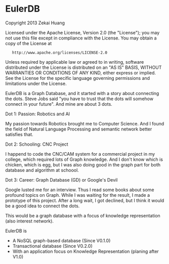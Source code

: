 EulerDB
=======

Copyright 2013 Zekai Huang

   Licensed under the Apache License, Version 2.0 (the "License");
   you may not use this file except in compliance with the License.
   You may obtain a copy of the License at

       http://www.apache.org/licenses/LICENSE-2.0

   Unless required by applicable law or agreed to in writing, software
   distributed under the License is distributed on an "AS IS" BASIS,
   WITHOUT WARRANTIES OR CONDITIONS OF ANY KIND, either express or implied.
   See the License for the specific language governing permissions and
   limitations under the License.
   

EulerDB is a Graph Database, and it started with a story about connecting the dots. Steve Jobs said "you have to trust that the dots will somehow connect in your future". And mine are about 3 dots.

Dot 1: Passion: Robotics and AI

My passion towards Robotics brought me to Computer Science. And I found the field of Natural Language Processing and semantic network better satisfies that.

Dot 2: Schooling: CNC Project

I happend to code the CNC/CAM system for a commercial project in my college, which required lots of Graph knowledge. And I don't know which is chicken, which is egg, but I was also doing good in the graph part for both database and algorithm at schoool.

Dot 3: Career: Graph Database (GD) or Google's Devil

Google lusted me for an interview. Thus I read some books about some profound topics on Graph. While I was waiting for the result, I made a prototype of this project. After a long wait, I got declined, but I think it would be a good idea to connect the dots.


This would be a graph database with a focus of knowledge representation (also interest network).

EulerDB is 

 * A NoSQL graph-based database (Since V0.1.0)
 * Transactional database (Since V0.2.0)
 * With an application focus on Knowledge Representation (planing after V1.0)
